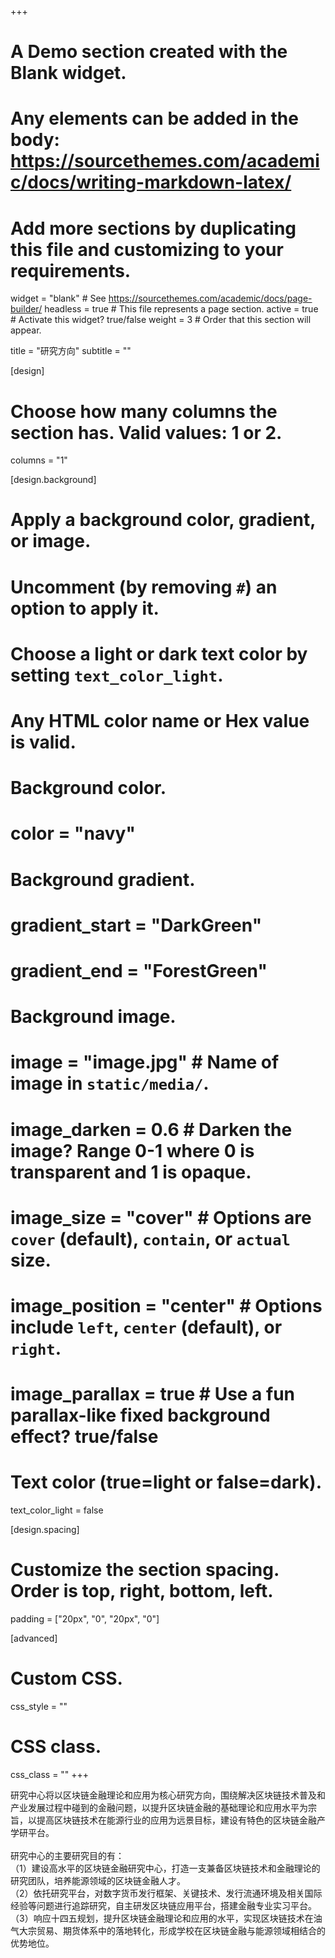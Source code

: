 +++
# A Demo section created with the Blank widget.
# Any elements can be added in the body: https://sourcethemes.com/academic/docs/writing-markdown-latex/
# Add more sections by duplicating this file and customizing to your requirements.

widget = "blank"  # See https://sourcethemes.com/academic/docs/page-builder/
headless = true  # This file represents a page section.
active = true  # Activate this widget? true/false
weight = 3  # Order that this section will appear.

title = "研究方向"
subtitle = ""

[design]
  # Choose how many columns the section has. Valid values: 1 or 2.
  columns = "1"

[design.background]
  # Apply a background color, gradient, or image.
  #   Uncomment (by removing `#`) an option to apply it.
  #   Choose a light or dark text color by setting `text_color_light`.
  #   Any HTML color name or Hex value is valid.

  # Background color.
  # color = "navy"
  
  # Background gradient.
#  gradient_start = "DarkGreen"
#  gradient_end = "ForestGreen"
  
  # Background image.
  # image = "image.jpg"  # Name of image in `static/media/`.
  # image_darken = 0.6  # Darken the image? Range 0-1 where 0 is transparent and 1 is opaque.
  # image_size = "cover"  #  Options are `cover` (default), `contain`, or `actual` size.
  # image_position = "center"  # Options include `left`, `center` (default), or `right`.
  # image_parallax = true  # Use a fun parallax-like fixed background effect? true/false
  
  # Text color (true=light or false=dark).
  text_color_light = false

[design.spacing]
  # Customize the section spacing. Order is top, right, bottom, left.
  padding = ["20px", "0", "20px", "0"]

[advanced]
 # Custom CSS. 
 css_style = ""
 
 # CSS class.
 css_class = ""
+++

研究中心将以区块链金融理论和应用为核心研究方向，围绕解决区块链技术普及和产业发展过程中碰到的金融问题，以提升区块链金融的基础理论和应用水平为宗旨，以提高区块链技术在能源行业的应用为远景目标，建设有特色的区块链金融产学研平台。
<br/>
<br/>
研究中心的主要研究目的有：<br/>
（1）建设高水平的区块链金融研究中心，打造一支兼备区块链技术和金融理论的研究团队，培养能源领域的区块链金融人才。
<br/>
（2）依托研究平台，对数字货币发行框架、关键技术、发行流通环境及相关国际经验等问题进行追踪研究，自主研发区块链应用平台，搭建金融专业实习平台。
<br/>
（3）响应十四五规划，提升区块链金融理论和应用的水平，实现区块链技术在油气大宗贸易、期货体系中的落地转化，形成学校在区块链金融与能源领域相结合的优势地位。






